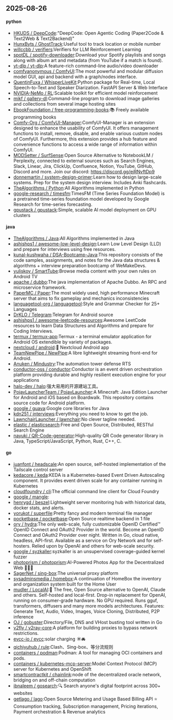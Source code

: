 ## 2025-08-26

#### python
* [HKUDS / DeepCode](https://github.com/HKUDS/DeepCode):"DeepCode: Open Agentic Coding (Paper2Code & Text2Web & Text2Backend)"
* [HunxByts / GhostTrack](https://github.com/HunxByts/GhostTrack):Useful tool to track location or mobile number
* [willccbb / verifiers](https://github.com/willccbb/verifiers):Verifiers for LLM Reinforcement Learning
* [spotDL / spotify-downloader](https://github.com/spotDL/spotify-downloader):Download your Spotify playlists and songs along with album art and metadata (from YouTube if a match is found).
* [yt-dlp / yt-dlp](https://github.com/yt-dlp/yt-dlp):A feature-rich command-line audio/video downloader
* [comfyanonymous / ComfyUI](https://github.com/comfyanonymous/ComfyUI):The most powerful and modular diffusion model GUI, api and backend with a graph/nodes interface.
* [QuentinFuxa / WhisperLiveKit](https://github.com/QuentinFuxa/WhisperLiveKit):Python package for Real-time, Local Speech-to-Text and Speaker Diarization. FastAPI Server & Web Interface
* [NVIDIA-NeMo / RL](https://github.com/NVIDIA-NeMo/RL):Scalable toolkit for efficient model reinforcement
* [mikf / gallery-dl](https://github.com/mikf/gallery-dl):Command-line program to download image galleries and collections from several image hosting sites
* [EbookFoundation / free-programming-books](https://github.com/EbookFoundation/free-programming-books):📚 Freely available programming books
* [Comfy-Org / ComfyUI-Manager](https://github.com/Comfy-Org/ComfyUI-Manager):ComfyUI-Manager is an extension designed to enhance the usability of ComfyUI. It offers management functions to install, remove, disable, and enable various custom nodes of ComfyUI. Furthermore, this extension provides a hub feature and convenience functions to access a wide range of information within ComfyUI.
* [MODSetter / SurfSense](https://github.com/MODSetter/SurfSense):Open Source Alternative to NotebookLM / Perplexity, connected to external sources such as Search Engines, Slack, Linear, Jira, ClickUp, Confluence, Notion, YouTube, GitHub, Discord and more. Join our discord: https://discord.gg/ejRNvftDp9
* [donnemartin / system-design-primer](https://github.com/donnemartin/system-design-primer):Learn how to design large-scale systems. Prep for the system design interview. Includes Anki flashcards.
* [TheAlgorithms / Python](https://github.com/TheAlgorithms/Python):All Algorithms implemented in Python
* [google-research / timesfm](https://github.com/google-research/timesfm):TimesFM (Time Series Foundation Model) is a pretrained time-series foundation model developed by Google Research for time-series forecasting.
* [gpustack / gpustack](https://github.com/gpustack/gpustack):Simple, scalable AI model deployment on GPU clusters

#### java
* [TheAlgorithms / Java](https://github.com/TheAlgorithms/Java):All Algorithms implemented in Java
* [ashishps1 / awesome-low-level-design](https://github.com/ashishps1/awesome-low-level-design):Learn Low Level Design (LLD) and prepare for interviews using free resources.
* [kunal-kushwaha / DSA-Bootcamp-Java](https://github.com/kunal-kushwaha/DSA-Bootcamp-Java):This repository consists of the code samples, assignments, and notes for the Java data structures & algorithms + interview preparation bootcamp of WeMakeDevs.
* [yuliskov / SmartTube](https://github.com/yuliskov/SmartTube):Browse media content with your own rules on Android TV
* [apache / dubbo](https://github.com/apache/dubbo):The java implementation of Apache Dubbo. An RPC and microservice framework.
* [PaperMC / Paper](https://github.com/PaperMC/Paper):The most widely used, high performance Minecraft server that aims to fix gameplay and mechanics inconsistencies
* [languagetool-org / languagetool](https://github.com/languagetool-org/languagetool):Style and Grammar Checker for 25+ Languages
* [DrKLO / Telegram](https://github.com/DrKLO/Telegram):Telegram for Android source
* [ashishps1 / awesome-leetcode-resources](https://github.com/ashishps1/awesome-leetcode-resources):Awesome LeetCode resources to learn Data Structures and Algorithms and prepare for Coding Interviews.
* [termux / termux-app](https://github.com/termux/termux-app):Termux - a terminal emulator application for Android OS extendible by variety of packages.
* [nextcloud / android](https://github.com/nextcloud/android):📱 Nextcloud Android app
* [TeamNewPipe / NewPipe](https://github.com/TeamNewPipe/NewPipe):A libre lightweight streaming front-end for Android.
* [Anuken / Mindustry](https://github.com/Anuken/Mindustry):The automation tower defense RTS
* [conductor-oss / conductor](https://github.com/conductor-oss/conductor):Conductor is an event driven orchestration platform providing durable and highly resilient execution engine for your applications
* [halo-dev / halo](https://github.com/halo-dev/halo):强大易用的开源建站工具。
* [PojavLauncherTeam / PojavLauncher](https://github.com/PojavLauncherTeam/PojavLauncher):A Minecraft: Java Edition Launcher for Android and iOS based on Boardwalk. This repository contains source code for Android platform.
* [google / guava](https://github.com/google/guava):Google core libraries for Java
* [kdn251 / interviews](https://github.com/kdn251/interviews):Everything you need to know to get the job.
* [LawnchairLauncher / lawnchair](https://github.com/LawnchairLauncher/lawnchair):No clever tagline needed.
* [elastic / elasticsearch](https://github.com/elastic/elasticsearch):Free and Open Source, Distributed, RESTful Search Engine
* [nayuki / QR-Code-generator](https://github.com/nayuki/QR-Code-generator):High-quality QR Code generator library in Java, TypeScript/JavaScript, Python, Rust, C++, C.

#### go
* [juanfont / headscale](https://github.com/juanfont/headscale):An open source, self-hosted implementation of the Tailscale control server
* [kedacore / keda](https://github.com/kedacore/keda):KEDA is a Kubernetes-based Event Driven Autoscaling component. It provides event driven scale for any container running in Kubernetes
* [cloudfoundry / cli](https://github.com/cloudfoundry/cli):The official command line client for Cloud Foundry
* [google / mangle](https://github.com/google/mangle):
* [henrygd / beszel](https://github.com/henrygd/beszel):Lightweight server monitoring hub with historical data, docker stats, and alerts.
* [yorukot / superfile](https://github.com/yorukot/superfile):Pretty fancy and modern terminal file manager
* [pocketbase / pocketbase](https://github.com/pocketbase/pocketbase):Open Source realtime backend in 1 file
* [ory / hydra](https://github.com/ory/hydra):The only web-scale, fully customizable OpenID Certified™ OpenID Connect and OAuth2 Provider in the world. Become an OpenID Connect and OAuth2 Provider over night. Written in Go, cloud native, headless, API-first. Available as a service on Ory Network and for self-hosters. Relied upon by OpenAI and others for web-scale security.
* [google / syzkaller](https://github.com/google/syzkaller):syzkaller is an unsupervised coverage-guided kernel fuzzer
* [photoprism / photoprism](https://github.com/photoprism/photoprism):AI-Powered Photos App for the Decentralized Web 🌈💎✨
* [SagerNet / sing-box](https://github.com/SagerNet/sing-box):The universal proxy platform
* [sysadminsmedia / homebox](https://github.com/sysadminsmedia/homebox):A continuation of HomeBox the inventory and organization system built for the Home User
* [mudler / LocalAI](https://github.com/mudler/LocalAI):🤖 The free, Open Source alternative to OpenAI, Claude and others. Self-hosted and local-first. Drop-in replacement for OpenAI, running on consumer-grade hardware. No GPU required. Runs gguf, transformers, diffusers and many more models architectures. Features: Generate Text, Audio, Video, Images, Voice Cloning, Distributed, P2P inference
* [OJ / gobuster](https://github.com/OJ/gobuster):Directory/File, DNS and VHost busting tool written in Go
* [v2fly / v2ray-core](https://github.com/v2fly/v2ray-core):A platform for building proxies to bypass network restrictions.
* [evcc-io / evcc](https://github.com/evcc-io/evcc):solar charging ☀️🚘
* [qichiyuhub / rule](https://github.com/qichiyuhub/rule):Clash、Sing-box、等分流规则
* [containers / podman](https://github.com/containers/podman):Podman: A tool for managing OCI containers and pods.
* [containers / kubernetes-mcp-server](https://github.com/containers/kubernetes-mcp-server):Model Context Protocol (MCP) server for Kubernetes and OpenShift
* [smartcontractkit / chainlink](https://github.com/smartcontractkit/chainlink):node of the decentralized oracle network, bridging on and off-chain computation
* [ibnaleem / gosearch](https://github.com/ibnaleem/gosearch):🔍 Search anyone's digital footprint across 300+ websites
* [getlago / lago](https://github.com/getlago/lago):Open Source Metering and Usage Based Billing API ⭐️ Consumption tracking, Subscription management, Pricing iterations, Payment orchestration & Revenue analytics
